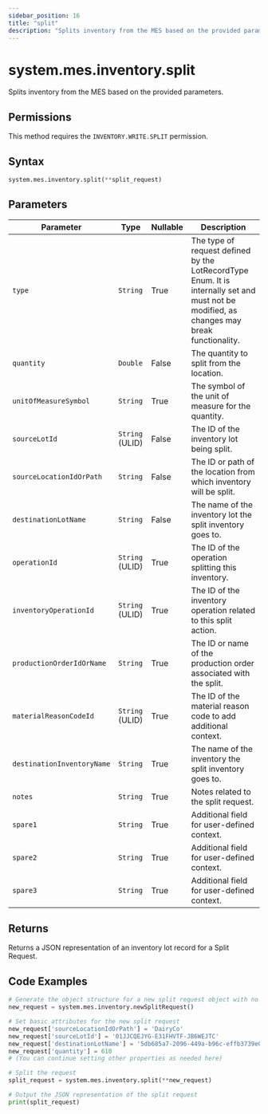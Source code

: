```yaml
---
sidebar_position: 16
title: "split"
description: "Splits inventory from the MES based on the provided parameters."
---
```


# system.mes.inventory.split

Splits inventory from the MES based on the provided parameters.


## Permissions

This method requires the `INVENTORY.WRITE.SPLIT` permission.

## Syntax

```python
system.mes.inventory.split(**split_request)
```

## Parameters

| Parameter                  | Type            | Nullable | Description                                                                                                                               |
|----------------------------|-----------------|----------|-------------------------------------------------------------------------------------------------------------------------------------------|
| `type`                     | `String`        | True     | The type of request defined by the LotRecordType Enum. It is internally set and must not be modified, as changes may break functionality. |
| `quantity`                 | `Double`        | False    | The quantity to split from the location.                                                                                                  |
| `unitOfMeasureSymbol`      | `String`        | True     | The symbol of the unit of measure for the quantity.                                                                                       |
| `sourceLotId`              | `String` (ULID) | False    | The ID of the inventory lot being split.                                                                                                  |
| `sourceLocationIdOrPath`   | `String`        | False    | The ID or path of the location from which inventory will be split.                                                                        |
| `destinationLotName`       | `String`        | False    | The name of the inventory lot the split inventory goes to.                                                                                |
| `operationId`              | `String` (ULID) | True     | The ID of the operation splitting this inventory.                                                                                         |
| `inventoryOperationId`     | `String` (ULID) | True     | The ID of the inventory operation related to this split action.                                                                           |
| `productionOrderIdOrName`  | `String`        | True     | The ID or name of the production order associated with the split.                                                                         |
| `materialReasonCodeId`     | `String` (ULID) | True     | The ID of the material reason code to add additional context.                                                                             |
| `destinationInventoryName` | `String`        | True     | The name of the inventory the split inventory goes to.                                                                                    |
| `notes`                    | `String`        | True     | Notes related to the split request.                                                                                                       |
| `spare1`                   | `String`        | True     | Additional field for user-defined context.                                                                                                |
| `spare2`                   | `String`        | True     | Additional field for user-defined context.                                                                                                |
| `spare3`                   | `String`        | True     | Additional field for user-defined context.                                                                                                |

## Returns

Returns a JSON representation of an inventory lot record for a Split Request.

## Code Examples

```python
# Generate the object structure for a new split request object with no initial arguments
new_request = system.mes.inventory.newSplitRequest()

# Set basic attributes for the new split request
new_request['sourceLocationIdOrPath'] = 'DairyCo'
new_request['sourceLotId'] = '01JJCQEJYG-E31FHVTF-JB6WEJTC'
new_request['destinationLotName'] = '5db685a7-2096-449a-b96c-effb3739e021'
new_request['quantity'] = 610
# (You can continue setting other properties as needed here)

# Split the request
split_request = system.mes.inventory.split(**new_request)

# Output the JSON representation of the split request
print(split_request)
```
